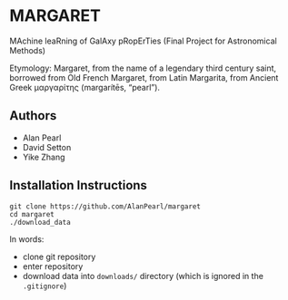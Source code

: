 # MARGARET
MAchine leaRning of GalAxy pRopErTies (Final Project for Astronomical Methods)

Etymology: Margaret, from the name of a legendary third century saint, borrowed from Old French Margaret, from Latin Margarita, from Ancient Greek μαργαρίτης (margarítēs, “pearl”).

## Authors
- Alan Pearl
- David Setton
- Yike Zhang

## Installation Instructions

```
git clone https://github.com/AlanPearl/margaret
cd margaret
./download_data
```

In words:
- clone git repository
- enter repository
- download data into `downloads/` directory (which is ignored in the `.gitignore`)
